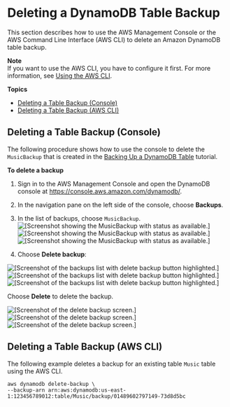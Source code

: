 # Deleting a DynamoDB Table Backup<a name="Delete.Tutorial"></a>

This section describes how to use the AWS Management Console or the AWS Command Line Interface \(AWS CLI\) to delete an Amazon DynamoDB table backup\. 

**Note**  
If you want to use the AWS CLI, you have to configure it first\. For more information, see [Using the AWS CLI](Tools.CLI.md)\.

**Topics**
+ [Deleting a Table Backup \(Console\)](#deletebackup_console)
+ [Deleting a Table Backup \(AWS CLI\)](#deletebackup_cli)

## Deleting a Table Backup \(Console\)<a name="deletebackup_console"></a>

The following procedure shows how to use the console to delete the `MusicBackup` that is created in the [Backing Up a DynamoDB Table](Backup.Tutorial.md) tutorial\.

**To delete a backup**

1. Sign in to the AWS Management Console and open the DynamoDB console at [https://console\.aws\.amazon\.com/dynamodb/](https://console.aws.amazon.com/dynamodb/)\.

1. In the navigation pane on the left side of the console, choose **Backups**\.

1. In the list of backups, choose `MusicBackup`\.  
![\[Screenshot showing the MusicBackup with status as available.\]](http://docs.aws.amazon.com/amazondynamodb/latest/developerguide/images/deleteBackup.png)![\[Screenshot showing the MusicBackup with status as available.\]](http://docs.aws.amazon.com/amazondynamodb/latest/developerguide/)![\[Screenshot showing the MusicBackup with status as available.\]](http://docs.aws.amazon.com/amazondynamodb/latest/developerguide/)

1. Choose **Delete backup**:

      
![\[Screenshot of the backups list with delete backup button highlighted.\]](http://docs.aws.amazon.com/amazondynamodb/latest/developerguide/images/deleteBackupSelected.png)![\[Screenshot of the backups list with delete backup button highlighted.\]](http://docs.aws.amazon.com/amazondynamodb/latest/developerguide/)![\[Screenshot of the backups list with delete backup button highlighted.\]](http://docs.aws.amazon.com/amazondynamodb/latest/developerguide/)

   Choose **Delete** to delete the backup\.

      
![\[Screenshot of the delete backup screen.\]](http://docs.aws.amazon.com/amazondynamodb/latest/developerguide/images/ConfirmDeleteBackup.png)![\[Screenshot of the delete backup screen.\]](http://docs.aws.amazon.com/amazondynamodb/latest/developerguide/)![\[Screenshot of the delete backup screen.\]](http://docs.aws.amazon.com/amazondynamodb/latest/developerguide/)

## Deleting a Table Backup \(AWS CLI\)<a name="deletebackup_cli"></a>

The following example deletes a backup for an existing table `Music` table using the AWS CLI\.

```
aws dynamodb delete-backup \
--backup-arn arn:aws:dynamodb:us-east-1:123456789012:table/Music/backup/01489602797149-73d8d5bc
```